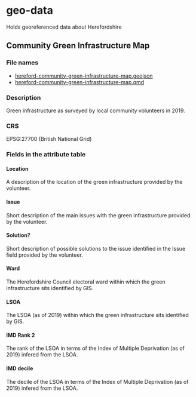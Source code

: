 # geo-data
Holds georeferenced data about Herefordshire 

## Community Green Infrastructure Map
### File names
- [hereford-community-green-infrastructure-map.geojson](https://github.com/herefordshire-data/geo-data/blob/main/hereford-community-green-infrastructure-map.geojson)
- [hereford-community-green-infrastructure-map.qmd](https://github.com/herefordshire-data/geo-data/blob/main/hereford-community-green-infrastructure-map.qmd)

### Description
Green infrastructure as surveyed by local community volunteers in 2019.

### CRS 
EPSG:27700 (British National Grid)

### Fields in the attribute table
#### Location
A description of the location of the green infrastructure provided by the volunteer.
#### Issue
Short description of the main issues with the green infrastructure provided by the volunteer.
#### Solution?
Short description of possible solutions to the issue identified in the Issue field provided by the volunteer.
#### Ward
The Herefordshire Council electoral ward within which the green infrastructure sits identified by GIS.
#### LSOA
The LSOA (as of 2019) within which the green infrastructure sits identified by GIS.
#### IMD Rank 2
The rank of the LSOA in terms of the Index of Multiple Deprivation (as of 2019) infered from the LSOA.
#### IMD decile
The decile of the LSOA in terms of the Index of Multiple Deprivation (as of 2019) infered from the LSOA.
  
